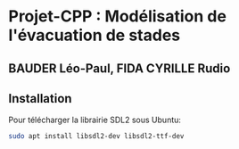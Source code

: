 # Projet-CPP : Modélisation de l'évacuation de stades

## BAUDER Léo-Paul, FIDA CYRILLE Rudio


## Installation

Pour télécharger la librairie SDL2 sous Ubuntu:
```sh
sudo apt install libsdl2-dev libsdl2-ttf-dev
```